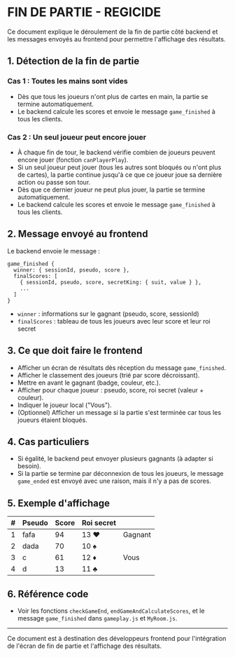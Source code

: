 # FIN DE PARTIE - REGICIDE

Ce document explique le déroulement de la fin de partie côté backend et les messages envoyés au frontend pour permettre l'affichage des résultats.

## 1. Détection de la fin de partie

### Cas 1 : Toutes les mains sont vides

- Dès que tous les joueurs n'ont plus de cartes en main, la partie se termine automatiquement.
- Le backend calcule les scores et envoie le message `game_finished` à tous les clients.

### Cas 2 : Un seul joueur peut encore jouer

- À chaque fin de tour, le backend vérifie combien de joueurs peuvent encore jouer (fonction `canPlayerPlay`).
- Si un seul joueur peut jouer (tous les autres sont bloqués ou n'ont plus de cartes), la partie continue jusqu'à ce que ce joueur joue sa dernière action ou passe son tour.
- Dès que ce dernier joueur ne peut plus jouer, la partie se termine automatiquement.
- Le backend calcule les scores et envoie le message `game_finished` à tous les clients.

## 2. Message envoyé au frontend

Le backend envoie le message :

```
game_finished {
  winner: { sessionId, pseudo, score },
  finalScores: [
    { sessionId, pseudo, score, secretKing: { suit, value } },
    ...
  ]
}
```

- `winner` : informations sur le gagnant (pseudo, score, sessionId)
- `finalScores` : tableau de tous les joueurs avec leur score et leur roi secret

## 3. Ce que doit faire le frontend

- Afficher un écran de résultats dès réception du message `game_finished`.
- Afficher le classement des joueurs (trié par score décroissant).
- Mettre en avant le gagnant (badge, couleur, etc.).
- Afficher pour chaque joueur : pseudo, score, roi secret (valeur + couleur).
- Indiquer le joueur local ("Vous").
- (Optionnel) Afficher un message si la partie s'est terminée car tous les joueurs étaient bloqués.

## 4. Cas particuliers

- Si égalité, le backend peut envoyer plusieurs gagnants (à adapter si besoin).
- Si la partie se termine par déconnexion de tous les joueurs, le message `game_ended` est envoyé avec une raison, mais il n'y a pas de scores.

## 5. Exemple d'affichage

| #   | Pseudo | Score | Roi secret |         |
| --- | ------ | ----- | ---------- | ------- |
| 1   | fafa   | 94    | 13 ♥       | Gagnant |
| 2   | dada   | 70    | 10 ♠       |         |
| 3   | c      | 61    | 12 ♦       | Vous    |
| 4   | d      | 13    | 11 ♣       |         |

## 6. Référence code

- Voir les fonctions `checkGameEnd`, `endGameAndCalculateScores`, et le message `game_finished` dans `gameplay.js` et `MyRoom.js`.

---

Ce document est à destination des développeurs frontend pour l'intégration de l'écran de fin de partie et l'affichage des résultats.
